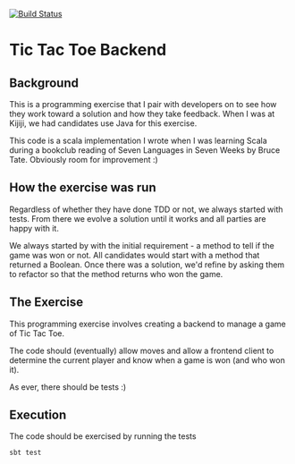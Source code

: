 [![Build Status](https://travis-ci.org/dkittle/tictactoe.svg?branch=master)](https://travis-ci.org/dkittle/tictactoe)

# Tic Tac Toe Backend

## Background

This is a programming exercise that I pair with developers on to see how they work toward a solution and how they take feedback.  When I was at Kijiji, we had candidates use Java for this exercise.

This code is a scala implementation I wrote when I was learning Scala during a bookclub reading of Seven Languages in Seven Weeks by Bruce Tate.  Obviously room for improvement :)

## How the exercise was run

Regardless of whether they have done TDD or not, we always started with tests.  From there we evolve a solution until it works and all parties are happy with it.

We always started by with the initial requirement - a method to tell if the game was won or not.  All candidates would start with a method that returned a Boolean.  Once there was a solution, we'd refine by asking them to refactor so that the method returns who won the game.

## The Exercise

This programming exercise involves creating a backend to manage a game of Tic Tac Toe.

The code should (eventually) allow moves and allow a frontend client to determine the current player and know when a game is won (and who won it).

As ever, there should be tests :)

## Execution

The code should be exercised by running the tests
```
sbt test
```